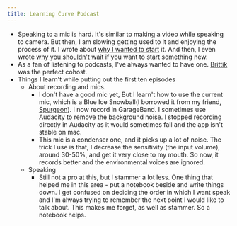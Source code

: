 ```yaml
---
title: Learning Curve Podcast
---
```


- Speaking to a mic is hard. It's similar to making a video while speaking to camera. But then, I am slowing getting used to it and enjoying the process of it. I wrote about [why I wanted to start](https://aravindballa.com/writings/starting-podcast/) it. And then, I even wrote [why you shouldn't wait](https://dev.to/aravindballa/don-t-wait-till-you-are-ready-1kec) if you want to start something new.
- As a fan of listening to podcasts, I've always wanted to have one. [Brittik](https://twitter.com/brittikbasu) was the perfect cohost.
- Things I learn't while putting out the first ten episodes
  - About recording and mics.
    - I don't have a good mic yet, But I learn't how to use the current mic, which is a Blue Ice Snowball(I borrowed it from my friend, [Spurgeon](https://instagram/sprgn)). I now record in GarageBand. I sometimes use Audacity to remove the background noise. I stopped recording directly in Audacity as it would sometimes fail and the app isn't stable on mac.
    - This mic is a condenser one, and it picks up a lot of noise. The trick I use is that, I decrease the sensitivity (the input volume), around 30-50%, and get it very close to my mouth. So now, it records better and the environmental voices are ignored.
  - Speaking
    - Still not a pro at this, but I stammer a lot less. One thing that helped me in this area - put a notebook beside and write things down. I get confused on deciding the order in which I want speak and I'm always trying to remember the next point I would like to talk about. This makes me forget, as well as stammer. So a notebook helps.
